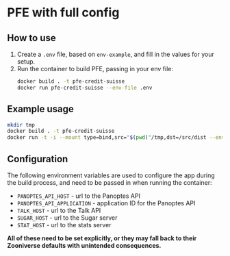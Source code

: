 # PFE with full config

## How to use

1. Create a `.env` file, based on `env-example`, and fill in the values for your setup.
1. Run the container to build PFE, passing in your env file:
    ```sh
    docker build . -t pfe-credit-suisse
    docker run pfe-credit-suisse --env-file .env
    ```

## Example usage

```sh
mkdir tmp
docker build . -t pfe-credit-suisse
docker run -t -i --mount type=bind,src="$(pwd)"/tmp,dst=/src/dist --env-file ./env pfe-credit-suisse
```

## Configuration

The following environment variables are used to configure the app during the build process, and need to be passed in when running the container:

- `PANOPTES_API_HOST` - url to the Panoptes API
- `PANOPTES_API_APPLICATION` - application ID for the Panoptes API
- `TALK_HOST` - url to the Talk API
- `SUGAR_HOST` - url to the Sugar server
- `STAT_HOST` - url to the stats server

**All of these need to be set explicitly, or they may fall back to their Zooniverse defaults with unintended consequences.**
